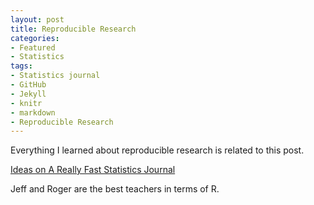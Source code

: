 ```yaml
---
layout: post
title: Reproducible Research
categories:
- Featured
- Statistics
tags:
- Statistics journal
- GitHub
- Jekyll
- knitr
- markdown
- Reproducible Research
---
```


Everything I learned about reproducible research is related to this post. 

[Ideas on A Really Fast Statistics Journal](http://yihui.name/en/2012/03/a-really-fast-statistics-journal/)

Jeff and Roger are the best teachers in terms of R.

